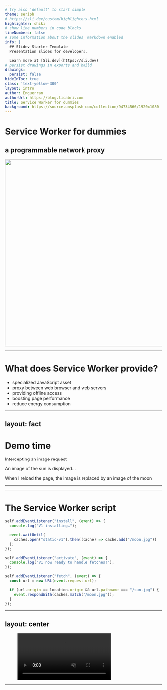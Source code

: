 ```yaml
---
# try also 'default' to start simple
theme: seriph
# https://sli.dev/custom/highlighters.html
highlighter: shiki
# show line numbers in code blocks
lineNumbers: false
# some information about the slides, markdown enabled
info: |
  ## Slidev Starter Template
  Presentation slides for developers.

  Learn more at [Sli.dev](https://sli.dev)
# persist drawings in exports and build
drawings:
  persist: false
hideInToc: true
class: 'text-yellow-300'
layout: intro
author: Enguerran
authorUrl: https://blog.ticabri.com
title: Service Worker for dummies
background: https://source.unsplash.com/collection/94734566/1920x1080
---
```


# Service Worker for dummies

## a programmable network proxy

<div class="mt-10 w-lg mx-auto">
<img src="https://web-dev.imgix.net/image/RK2djpBgopg9kzCyJbUSjhEGmnw1/iKWO7c2WNobLt30VZx9C.png?auto=format&w=600" width="600" />
</div>

---

# What does Service Worker provide?

- specialized JavaScript asset
- proxy between web browser and web servers
- providing offline access
- boosting page performance
- reduce energy consumption

<ServiceWorkerRegistration />

---
layout: fact
---

# Demo time

Intercepting an image request

An image of the sun is displayed…

When I reload the page, the image is replaced by an image of the moon

---

<Sun />
<Reload />

---

# The Service Worker script

```javascript {all|1-7|13-19|1,9,13}
self.addEventListener("install", (event) => {
  console.log("V1 installing…");

  event.waitUntil(
    caches.open("static-v1").then((cache) => cache.add("/moon.jpg"))
  );
});

self.addEventListener("activate", (event) => {
  console.log("V1 now ready to handle fetches!");
});

self.addEventListener("fetch", (event) => {
  const url = new URL(event.request.url);

  if (url.origin == location.origin && url.pathname === "/sun.jpg") {
    event.respondWith(caches.match("/moon.jpg"));
  }
});
```

---
layout: center
---

<div class="prose">
<figure class="">
<video autoplay="" controls="" loop="" muted="">
<source src="https://storage.googleapis.com/web-dev-uploads/video/jL3OLOhcWUQDnR4XjewLBx4e3PC3/rdeulhDt9H1tqOdqh9Cj.mp4" type="video/mp4" />
</video>
</figure>
</div>

---

<App />